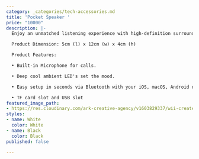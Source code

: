 ```yaml
---
category: _categories/tech-accessories.md
title: 'Pocket Speaker '
price: "10000"
description: |-
  Enjoy an unmatched listening experience with high-definition surround sound that will blow you away.

  Product Dimension: 5cm (l) x 12cm (w) x 4cm (h)

  Product Features:

  • Built-in Microphone for calls.

  • Deep cool ambient LED's set the mood.

  • Easy setup in seconds via Bluetooth with your iOS, macOS, Android or Windows device.

  • TF card slot and USB slot
featured_image_path:
- https://res.cloudinary.com/ark-creative-agency/v1603829337/wii-create/uploads/IDEA-7008-BL_default_xnelrx.png
styles:
- name: White
  color: White
- name: Black
  color: Black
published: false

---
```

